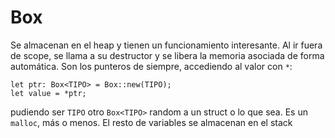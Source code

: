 # Box

Se almacenan en el heap y tienen un funcionamiento interesante. Al ir fuera de scope, se llama a su destructor y se libera la memoria asociada de forma automática. Son los punteros de siempre, accediendo al valor con `*`:

```rust, igore
let ptr: Box<TIPO> = Box::new(TIPO);
let value = *ptr; 
```

pudiendo ser `TIPO` otro `Box<TIPO>` random a un struct o lo que sea. Es un `malloc`, más o menos. El resto de variables se almacenan en el stack
